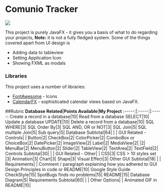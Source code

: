 # Comunio Tracker

![](https://sd.keepcalm-o-matic.co.uk/i-w600/keep-calm-and-play-comunio.jpg) 

This project is purely JavaFX - it gives you a basis of what to do regarding your projects, 
**Note:** it is not a fully fledged system. Some of the things covered apart from UI design is

  - Adding data to tableview
  - Setting Application Icon
  - Showing FXML as modals

### Libraries

This project uses a number of libraries:

* [FontAwesome](https://bintray.com/jerady/maven/FontAwesomeFX/9.1.2) - Icons
* [CalendarFX](https://github.com/dlemmermann/CalendarFX) - sophisticated calendar views based on 
JavaFX.

##Rubric
**Database Related**|**Points Available**|**My Project**
:-----:|:-----:|:-----:
Create a record in a database|10| 
Read from a database SELECT|10| 
Update a database UPDATE|10| 
Delete a record from a database|10| 
SQL WHERE|3| 
SQL Order By|3| 
SQL AND, OR or NOT|3| 
SQL Join|5| 
SQL multiple Join|5| 
Sub query|5| 
Database Subtotal|64| 
 | | 
GUI Related - Controls| | 
Button|2| 
CheckBox|2| 
ColorPicker|2| 
ComboBox or ChoiceBox|2| 
DatePicker|2| 
ImageView|2| 
Label|2| 
MediaView|2| 
 |2| 
MenuBar|2| 
MenuButton|2| 
Slider|2| 
TableView|2| 
TextArea|2| 
TextField|2| 
Controls Subtotal|30| 
 | | 
GUI Related - Other| | 
CSS|3| 
CSS > 10 styles set |3| 
Animation|3| 
Chart|3| 
Shape|3| 
Visual Effect|3| 
Other GUI Subtotal|18| 
 | | 
Requirements| | 
Comment / paragraph explaining how you adhered to GUI Design Principles in code or README|10| 
Google Style Guide CheckStyle|15| 
SpotBugs finds no problems|15| 
README|15| 
Database Diagram|5| 
Requirements Subtotal|60| 
 | | 
Other Options| | 
Animated GIF in README|10| 
